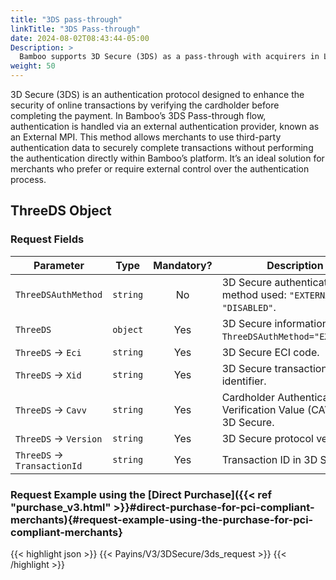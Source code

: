 ```yaml
---
title: "3DS pass-through"
linkTitle: "3DS Pass-through"
date: 2024-08-02T08:43:44-05:00
Description: >
  Bamboo supports 3D Secure (3DS) as a pass-through with acquirers in Latin America by sending the cardholder authentication result when completing the payment.
weight: 50
---
```


3D Secure (3DS) is an authentication protocol designed to enhance the security of online transactions by verifying the cardholder before completing the payment. In Bamboo’s 3DS Pass-through flow, authentication is handled via an external authentication provider, known as an External MPI. This method allows merchants to use third-party authentication data to securely complete transactions without performing the authentication directly within Bamboo’s platform. It’s an ideal solution for merchants who prefer or require external control over the authentication process.

## ThreeDS Object
### Request Fields

| Parameter | Type | Mandatory? | Description |
|-----------|------|:----------:|-------------|
| `ThreeDSAuthMethod` | `string` | No | 3D Secure authentication method used: `"EXTERNAL"` or `"DISABLED"`. |
| `ThreeDS` | `object` | Yes | 3D Secure information when `ThreeDSAuthMethod="EXTERNAL"`. |
| `ThreeDS` → `Eci` | `string` | Yes | 3D Secure ECI code. |
| `ThreeDS` → `Xid` | `string` | Yes | 3D Secure transaction identifier. |
| `ThreeDS` → `Cavv` | `string` | Yes | Cardholder Authentication Verification Value (CAVV) in 3D Secure. |
| `ThreeDS` → `Version` | `string` | Yes | 3D Secure protocol version. |
| `ThreeDS` → `TransactionId` | `string` | Yes | Transaction ID in 3D Secure. |

### Request Example using the [Direct Purchase]({{< ref "purchase_v3.html" >}}#direct-purchase-for-pci-compliant-merchants){#request-example-using-the-purchase-for-pci-compliant-merchants}

{{< highlight json >}}
{{< Payins/V3/3DSecure/3ds_request >}}
{{< /highlight >}}
